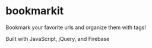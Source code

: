 # bookmarkit



Bookmark your favorite urls and organize them with tags!

Built with JavaScript, jQuery, and Firebase
